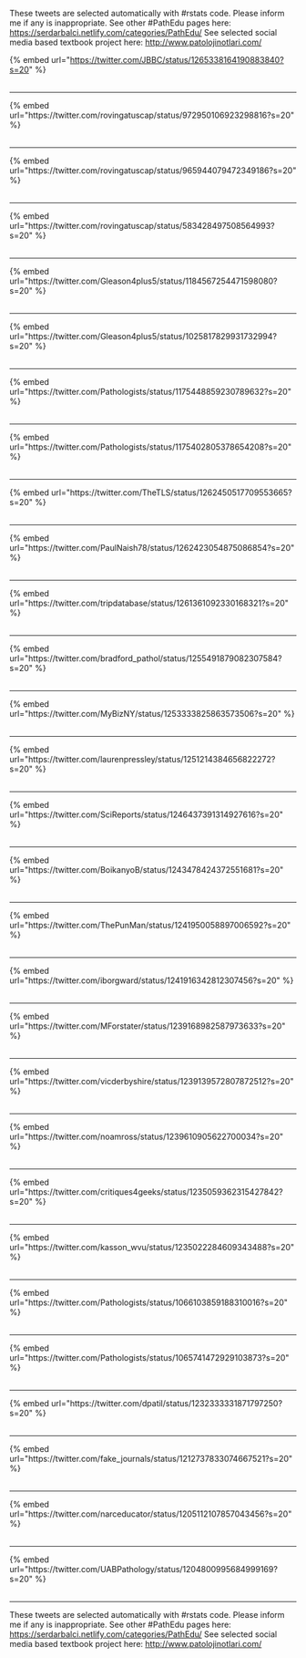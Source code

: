 

These tweets are selected automatically with #rstats code. Please inform me if any is inappropriate.
See other #PathEdu pages here: https://serdarbalci.netlify.com/categories/PathEdu/ 
See selected social media based textbook project here: http://www.patolojinotlari.com/

{% embed url="https://twitter.com/JBBC/status/1265338164190883840?s=20" %}<br>
<br>
<hr>
{% embed url="https://twitter.com/rovingatuscap/status/972950106923298816?s=20" %}<br>
<br>
<hr>
{% embed url="https://twitter.com/rovingatuscap/status/965944079472349186?s=20" %}<br>
<br>
<hr>
{% embed url="https://twitter.com/rovingatuscap/status/583428497508564993?s=20" %}<br>
<br>
<hr>
{% embed url="https://twitter.com/Gleason4plus5/status/1184567254471598080?s=20" %}<br>
<br>
<hr>
{% embed url="https://twitter.com/Gleason4plus5/status/1025817829931732994?s=20" %}<br>
<br>
<hr>
{% embed url="https://twitter.com/Pathologists/status/1175448859230789632?s=20" %}<br>
<br>
<hr>
{% embed url="https://twitter.com/Pathologists/status/1175402805378654208?s=20" %}<br>
<br>
<hr>
{% embed url="https://twitter.com/TheTLS/status/1262450517709553665?s=20" %}<br>
<br>
<hr>
{% embed url="https://twitter.com/PaulNaish78/status/1262423054875086854?s=20" %}<br>
<br>
<hr>
{% embed url="https://twitter.com/tripdatabase/status/1261361092330168321?s=20" %}<br>
<br>
<hr>
{% embed url="https://twitter.com/bradford_pathol/status/1255491879082307584?s=20" %}<br>
<br>
<hr>
{% embed url="https://twitter.com/MyBizNY/status/1253333825863573506?s=20" %}<br>
<br>
<hr>
{% embed url="https://twitter.com/laurenpressley/status/1251214384656822272?s=20" %}<br>
<br>
<hr>
{% embed url="https://twitter.com/SciReports/status/1246437391314927616?s=20" %}<br>
<br>
<hr>
{% embed url="https://twitter.com/BoikanyoB/status/1243478424372551681?s=20" %}<br>
<br>
<hr>
{% embed url="https://twitter.com/ThePunMan/status/1241950058897006592?s=20" %}<br>
<br>
<hr>
{% embed url="https://twitter.com/iborgward/status/1241916342812307456?s=20" %}<br>
<br>
<hr>
{% embed url="https://twitter.com/MForstater/status/1239168982587973633?s=20" %}<br>
<br>
<hr>
{% embed url="https://twitter.com/vicderbyshire/status/1239139572807872512?s=20" %}<br>
<br>
<hr>
{% embed url="https://twitter.com/noamross/status/1239610905622700034?s=20" %}<br>
<br>
<hr>
{% embed url="https://twitter.com/critiques4geeks/status/1235059362315427842?s=20" %}<br>
<br>
<hr>
{% embed url="https://twitter.com/kasson_wvu/status/1235022284609343488?s=20" %}<br>
<br>
<hr>
{% embed url="https://twitter.com/Pathologists/status/1066103859188310016?s=20" %}<br>
<br>
<hr>
{% embed url="https://twitter.com/Pathologists/status/1065741472929103873?s=20" %}<br>
<br>
<hr>
{% embed url="https://twitter.com/dpatil/status/1232333331871797250?s=20" %}<br>
<br>
<hr>
{% embed url="https://twitter.com/fake_journals/status/1212737833074667521?s=20" %}<br>
<br>
<hr>
{% embed url="https://twitter.com/narceducator/status/1205112107857043456?s=20" %}<br>
<br>
<hr>
{% embed url="https://twitter.com/UABPathology/status/1204800995684999169?s=20" %}<br>
<br>
<hr>


These tweets are selected automatically with #rstats code. Please inform me if any is inappropriate.
See other #PathEdu pages here: https://serdarbalci.netlify.com/categories/PathEdu/ 
See selected social media based textbook project here: http://www.patolojinotlari.com/
